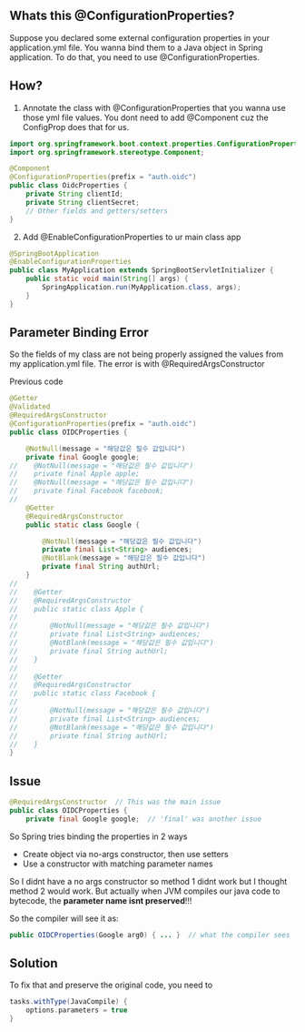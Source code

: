 ## Whats this @ConfigurationProperties?
Suppose you declared some external configuration properties in your application.yml file. You wanna bind them to a Java object in Spring application.
To do that, you need to use @ConfigurationProperties.

## How?
1) Annotate the class with @ConfigurationProperties that you wanna use those yml file values. You dont need to add @Component cuz the ConfigProp
does that for us.
```java
import org.springframework.boot.context.properties.ConfigurationProperties;
import org.springframework.stereotype.Component;

@Component
@ConfigurationProperties(prefix = "auth.oidc")
public class OidcProperties {
    private String clientId;
    private String clientSecret;
    // Other fields and getters/setters
}
```
2) Add @EnableConfigurationProperties to ur main class app
```java
@SpringBootApplication
@EnableConfigurationProperties
public class MyApplication extends SpringBootServletInitializer {
    public static void main(String[] args) {
        SpringApplication.run(MyApplication.class, args);
    }
}
```

## Parameter Binding Error
So the fields of my class are not being properly assigned the values from my application.yml file.
The error is with @RequiredArgsConstructor

Previous code
```java
@Getter
@Validated
@RequiredArgsConstructor
@ConfigurationProperties(prefix = "auth.oidc")
public class OIDCProperties {

    @NotNull(message = "해당값은 필수 값입니다")
    private final Google google;
//    @NotNull(message = "해당값은 필수 값입니다")
//    private final Apple apple;
//    @NotNull(message = "해당값은 필수 값입니다")
//    private final Facebook facebook;
//
    @Getter
    @RequiredArgsConstructor
    public static class Google {

        @NotNull(message = "해당값은 필수 값입니다")
        private final List<String> audiences;
        @NotBlank(message = "해당값은 필수 값입니다")
        private final String authUrl;
    }
//
//    @Getter
//    @RequiredArgsConstructor
//    public static class Apple {
//
//        @NotNull(message = "해당값은 필수 값입니다")
//        private final List<String> audiences;
//        @NotBlank(message = "해당값은 필수 값입니다")
//        private final String authUrl;
//    }
//
//    @Getter
//    @RequiredArgsConstructor
//    public static class Facebook {
//
//        @NotNull(message = "해당값은 필수 값입니다")
//        private final List<String> audiences;
//        @NotBlank(message = "해당값은 필수 값입니다")
//        private final String authUrl;
//    }
}
```

## Issue
```java
@RequiredArgsConstructor  // This was the main issue
public class OIDCProperties {
    private final Google google;  // 'final' was another issue
```

So Spring tries binding the properties in 2 ways
- Create object via no-args constructor, then use setters
- Use a constructor with matching parameter names

So I didnt have a no args constructor so method 1 didnt work but I thought method 2 would work.
But actually when JVM compiles our java code to bytecode, the **parameter name isnt preserved**!!! 

So the compiler will see it as: 
```java
public OIDCProperties(Google arg0) { ... }  // what the compiler sees
```

## Solution
To fix that and preserve the original code, you need to 
```gradle
tasks.withType(JavaCompile) {
    options.parameters = true
}
```
